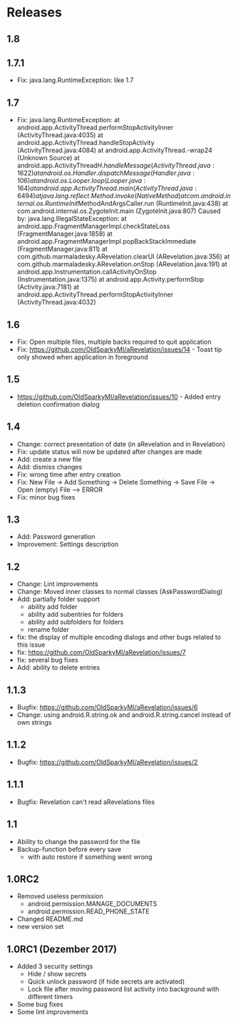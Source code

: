 # Releases
## 1.8

## 1.7.1
- Fix: java.lang.RuntimeException: like 1.7

## 1.7
- Fix: java.lang.RuntimeException: 
         at android.app.ActivityThread.performStopActivityInner (ActivityThread.java:4035)
         at android.app.ActivityThread.handleStopActivity (ActivityThread.java:4084)
         at android.app.ActivityThread.-wrap24 (Unknown Source)
         at android.app.ActivityThread$H.handleMessage (ActivityThread.java:1622)
         at android.os.Handler.dispatchMessage (Handler.java:106)
         at android.os.Looper.loop (Looper.java:164)
         at android.app.ActivityThread.main (ActivityThread.java:6494)
         at java.lang.reflect.Method.invoke (Native Method)
         at com.android.internal.os.RuntimeInit$MethodAndArgsCaller.run (RuntimeInit.java:438)
         at com.android.internal.os.ZygoteInit.main (ZygoteInit.java:807)
       Caused by: java.lang.IllegalStateException: 
         at android.app.FragmentManagerImpl.checkStateLoss (FragmentManager.java:1858)
         at android.app.FragmentManagerImpl.popBackStackImmediate (FragmentManager.java:811)
         at com.github.marmaladesky.ARevelation.clearUI (ARevelation.java:356)
         at com.github.marmaladesky.ARevelation.onStop (ARevelation.java:191)
         at android.app.Instrumentation.callActivityOnStop (Instrumentation.java:1375)
         at android.app.Activity.performStop (Activity.java:7181)
         at android.app.ActivityThread.performStopActivityInner (ActivityThread.java:4032)

## 1.6
- Fix: Open multiple files, multiple backs required to quit application
- Fix: https://github.com/OldSparkyMI/aRevelation/issues/14 - Toast tip only showed when application in foreground

## 1.5
- https://github.com/OldSparkyMI/aRevelation/issues/10 - Added entry deletion confirmation dialog

## 1.4
- Change: correct presentation of date (in aRevelation and in Revelation)
- Fix: update status will now be updated after changes are made
- Add: create a new file
- Add: dismiss changes
- Fix: wrong time after entry creation
- Fix: New File -> Add Something -> Delete Something -> Save File -> Open (empty) File --> ERROR
- Fix: minor bug fixes

## 1.3
- Add: Password generation
- Improvement: Settings description

## 1.2
- Change: Lint improvements 
- Change: Moved inner classes to normal classes (AskPasswordDialog)
- Add: partially folder support
  - ability add folder
  - ability add subentries for folders
  - ability add subfolders for folders
  - rename folder
- fix: the display of multiple encoding dialogs and other bugs related to this issue
- fix: https://github.com/OldSparkyMI/aRevelation/issues/7
- fix: several bug fixes
- Add: ability to delete entries

## 1.1.3
- Bugfix: https://github.com/OldSparkyMI/aRevelation/issues/6
- Change: using android.R.string.ok and android.R.string.cancel instead of own strings

## 1.1.2
- Bugfix: https://github.com/OldSparkyMI/aRevelation/issues/2

## 1.1.1
- Bugfix: Revelation can't read aRevelations files

## 1.1
- Ability to change the password for the file
- Backup-function before every save
  - with auto restore if something went wrong

## 1.0RC2
- Removed useless permission
  - android.permission.MANAGE_DOCUMENTS
  - android.permission.READ_PHONE_STATE
- Changed README.md
- new version set

## 1.0RC1 (Dezember 2017)
- Added 3 security settings
  - Hide / show secrets
  - Quick unlock password (if hide secrets are activated)
  - Lock file after moving password list activity into background with different timers
- Some bug fixes
- Some lint improvements